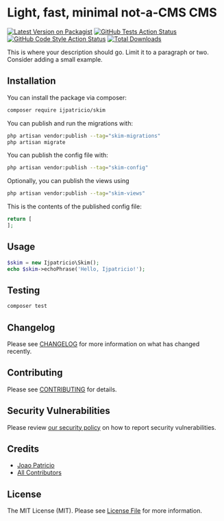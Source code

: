 # Light, fast, minimal not-a-CMS CMS

[![Latest Version on Packagist](https://img.shields.io/packagist/v/ijpatricio/skim.svg?style=flat-square)](https://packagist.org/packages/ijpatricio/skim)
[![GitHub Tests Action Status](https://img.shields.io/github/actions/workflow/status/ijpatricio/skim/run-tests.yml?branch=main&label=tests&style=flat-square)](https://github.com/ijpatricio/skim/actions?query=workflow%3Arun-tests+branch%3Amain)
[![GitHub Code Style Action Status](https://img.shields.io/github/actions/workflow/status/ijpatricio/skim/fix-php-code-styling.yml?branch=main&label=code%20style&style=flat-square)](https://github.com/ijpatricio/skim/actions?query=workflow%3A"Fix+PHP+code+styling"+branch%3Amain)
[![Total Downloads](https://img.shields.io/packagist/dt/ijpatricio/skim.svg?style=flat-square)](https://packagist.org/packages/ijpatricio/skim)



This is where your description should go. Limit it to a paragraph or two. Consider adding a small example.

## Installation

You can install the package via composer:

```bash
composer require ijpatricio/skim
```

You can publish and run the migrations with:

```bash
php artisan vendor:publish --tag="skim-migrations"
php artisan migrate
```

You can publish the config file with:

```bash
php artisan vendor:publish --tag="skim-config"
```

Optionally, you can publish the views using

```bash
php artisan vendor:publish --tag="skim-views"
```

This is the contents of the published config file:

```php
return [
];
```

## Usage

```php
$skim = new Ijpatricio\Skim();
echo $skim->echoPhrase('Hello, Ijpatricio!');
```

## Testing

```bash
composer test
```

## Changelog

Please see [CHANGELOG](CHANGELOG.md) for more information on what has changed recently.

## Contributing

Please see [CONTRIBUTING](.github/CONTRIBUTING.md) for details.

## Security Vulnerabilities

Please review [our security policy](../../security/policy) on how to report security vulnerabilities.

## Credits

- [Joao Patricio](https://github.com/ijpatricio)
- [All Contributors](../../contributors)

## License

The MIT License (MIT). Please see [License File](LICENSE.md) for more information.
